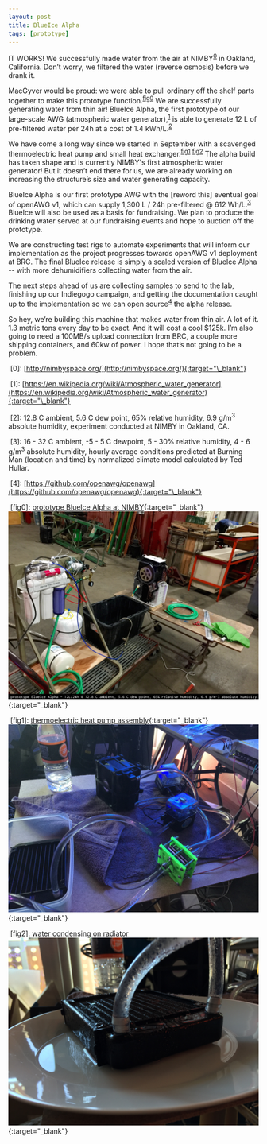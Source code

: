 ```yaml
---
layout: post
title: BlueIce Alpha
tags: [prototype]
---
```


IT WORKS! We successfully made water from the air at NIMBY<sup>[0](#0)</sup> in Oakland, California. Don’t worry, we filtered the water (reverse osmosis) before we drank it.

MacGyver would be proud: we were able to pull ordinary off the shelf parts together to make this prototype function.<sup>[fig0](#fig0)</sup> We are successfully generating water from thin air! BlueIce Alpha, the first prototype of our large-scale AWG (atmospheric water generator),<sup>[1](#1)</sup> is able to generate 12 L of pre-filtered water per 24h at a cost of 1.4 kWh/L.<sup>[2](#2)</sup>

We have come a long way since we started in September with a scavenged thermoelectric heat pump and small heat exchanger.<sup>[fig1](#fig1)</sup> <sup>[fig2](#fig2)</sup> The alpha build has taken shape and is currently NIMBY's first atmospheric water generator! But it doesn’t end there for us, we are already working on increasing the structure’s size and water generating capacity.

BlueIce Alpha is our first prototype AWG with the [reword this] eventual goal of openAWG v1, which can supply 1,300 L / 24h pre-filtered @ 612 Wh/L.<sup>[3](#3)</sup> BlueIce will also be used as a basis for fundraising. We plan to produce the drinking water served at our fundraising events and hope to auction off the prototype.

We are constructing test rigs to automate experiments that will inform our implementation as the project progresses towards openAWG v1 deployment at BRC. The final BlueIce release is simply a scaled version of BlueIce Alpha -- with more dehumidifiers collecting water from the air.

The next steps ahead of us are collecting samples to send to the lab, finishing up our Indiegogo campaign, and getting the documentation caught up to the implementation so we can open source<sup>[4](#4)</sup> the alpha release.

So hey, we’re building this machine that makes water from thin air. A lot of it. 1.3 metric tons every day to be exact. And it will cost a cool $125k. I’m also going to need a 100MB/s upload connection from BRC, a couple more shipping containers, and 60kw of power. I hope that’s not going to be a problem.


<a name="0">&nbsp;</a>\[0\]: [http://nimbyspace.org/](http://nimbyspace.org/){:target="\_blank"}

<a name="1">&nbsp;</a>\[1\]: [https://en.wikipedia.org/wiki/Atmospheric_water_generator](https://en.wikipedia.org/wiki/Atmospheric_water_generator){:target="\_blank"}

<a name="2">&nbsp;</a>\[2\]: 12.8 C ambient, 5.6 C dew point, 65% relative humidity, 6.9 g/m<sup>3</sup> absolute humidity, experiment conducted at NIMBY in Oakland, CA.

<a name="3">&nbsp;</a>\[3\]: 16 - 32 C ambient, -5 - 5 C dewpoint, 5 - 30% relative humidity, 4 - 6 g/m<sup>3</sup> absolute humidity, hourly average conditions predicted at Burning Man (location and time) by normalized climate model calculated by Ted Hullar.

<a name="4">&nbsp;</a>\[4\]: [https://github.com/openawg/openawg](https://github.com/openawg/openawg){:target="\_blank"}

<a name="fig0">&nbsp;</a>\[fig0\]: [prototype BlueIce Alpha at NIMBY](/assets/IMG_9957.jpg){:target="\_blank"}
[![prototype BlueIce Alpha at NIMBY](/assets/IMG_9957.jpg)](/assets/IMG_9957.jpg){:target="\_blank"}

<a name="fig1">&nbsp;</a>\[fig1\]: [thermoelectric heat pump assembly](/assets/IMG_9362.jpg){:target="\_blank"}
[![thermoelectric heat pump assembly](/assets/IMG_9362.jpg)](/assets/IMG_9362.jpg){:target="\_blank"}

<a name="fig2">&nbsp;</a>\[fig2\]: [water condensing on radiator](/assets/IMG_9364.jpg{:target="\_blank"})
[![water condensing onto a small pc liquid cooling heat exchanger](/assets/IMG_9364.jpg)](/assets/IMG_9364.jpg){:target="\_blank"}


